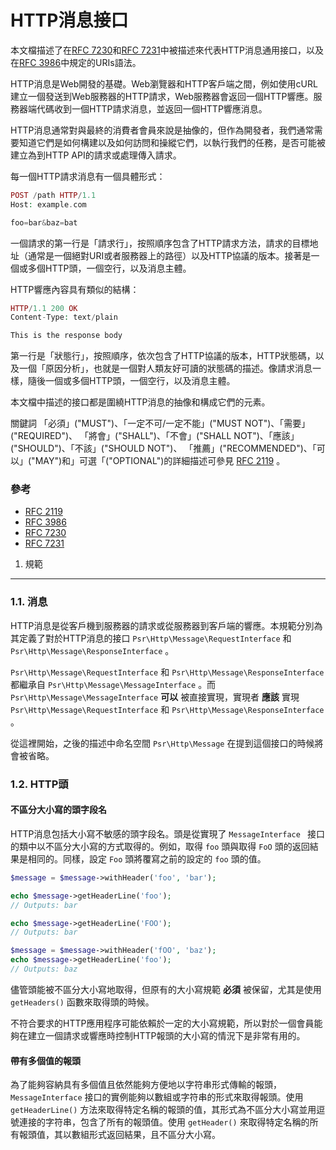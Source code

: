 HTTP消息接口
=====================

本文檔描述了在[RFC 7230][]和[RFC 7231][]中被描述來代表HTTP消息通用接口，以及在[RFC 3986][]中規定的URIs語法。

[RFC 7230]:http://tools.ietf.org/html/rfc7230
[RFC 7231]:http://tools.ietf.org/html/rfc7231
[RFC 3986]:http://tools.ietf.org/html/rfc3986
[RFC 2119]: http://www.ietf.org/rfc/rfc2119.txt

HTTP消息是Web開發的基礎。Web瀏覽器和HTTP客戶端之間，例如使用cURL建立一個發送到Web服務器的HTTP請求，Web服務器會返回一個HTTP響應。服務器端代碼收到一個HTTP請求消息，並返回一個HTTP響應消息。

HTTP消息通常對與最終的消費者會員來說是抽像的，但作為開發者，我們通常需要知道它們是如何構建以及如何訪問和操縱它們，以執行我們的任務，是否可能被建立為到HTTP API的請求或處理傳入請求。

每一個HTTP請求消息有一個具體形式：
```php
POST /path HTTP/1.1
Host: example.com

foo=bar&baz=bat
```
一個請求的第一行是「請求行」，按照順序包含了HTTP請求方法，請求的目標地址（通常是一個絕對URI或者服務器上的路徑）以及HTTP協議的版本。接著是一個或多個HTTP頭，一個空行，以及消息主體。

HTTP響應內容具有類似的結構：
```php
HTTP/1.1 200 OK
Content-Type: text/plain

This is the response body
```
第一行是「狀態行」，按照順序，依次包含了HTTP協議的版本，HTTP狀態碼，以及一個「原因分析」，也就是一個對人類友好可讀的狀態碼的描述。像請求消息一樣，隨後一個或多個HTTP頭，一個空行，以及消息主體。

本文檔中描述的接口都是圍繞HTTP消息的抽像和構成它們的元素。

關鍵詞 「必須」("MUST")、「一定不可/一定不能」("MUST NOT")、「需要」("REQUIRED")、
「將會」("SHALL")、「不會」("SHALL NOT")、「應該」("SHOULD")、「不該」("SHOULD NOT")、
「推薦」("RECOMMENDED")、「可以」("MAY")和」可選「("OPTIONAL")的詳細描述可參見 [RFC 2119][] 。

### 參考
- [RFC 2119][]
- [RFC 3986][]
- [RFC 7230][]
- [RFC 7231][]

[RFC 2119]:http://tools.ietf.org/html/rfc2119
[RFC 3986]:http://tools.ietf.org/html/rfc3986
[RFC 7230]:http://tools.ietf.org/html/rfc7230
[RFC 7231]:http://tools.ietf.org/html/rfc7231

1. 規範
--------

### 1.1. 消息

HTTP消息是從客戶機到服務器的請求或從服務器到客戶端的響應。本規範分別為其定義了對於HTTP消息的接口 `Psr\Http\Message\RequestInterface` 和 `Psr\Http\Message\ResponseInterface` 。

`Psr\Http\Message\RequestInterface` 和     `Psr\Http\Message\ResponseInterface` 都繼承自 `Psr\Http\Message\MessageInterface` 。而 `Psr\Http\Message\MessageInterface` **可以** 被直接實現，實現者 **應該** 實現 `Psr\Http\Message\RequestInterface` 和     `Psr\Http\Message\ResponseInterface` 。

從這裡開始，之後的描述中命名空間 `Psr\Http\Message` 在提到這個接口的時候將會被省略。

### 1.2. HTTP頭

#### 不區分大小寫的頭字段名

HTTP消息包括大小寫不敏感的頭字段名。頭是從實現了 `MessageInterface ` 接口的類中以不區分大小寫的方式取得的。例如，取得 `foo` 頭與取得 `FoO` 頭的返回結果是相同的。同樣，設定 `Foo` 頭將覆寫之前的設定的 `foo` 頭的值。

```php
$message = $message->withHeader('foo', 'bar');

echo $message->getHeaderLine('foo');
// Outputs: bar

echo $message->getHeaderLine('FOO');
// Outputs: bar

$message = $message->withHeader('fOO', 'baz');
echo $message->getHeaderLine('foo');
// Outputs: baz
```
儘管頭能被不區分大小寫地取得，但原有的大小寫規範 **必須** 被保留，尤其是使用 `getHeaders()` 函數來取得頭的時候。

不符合要求的HTTP應用程序可能依賴於一定的大小寫規範，所以對於一個會員能夠在建立一個請求或響應時控制HTTP報頭的大小寫的情況下是非常有用的。

#### 帶有多個值的報頭

為了能夠容納具有多個值且依然能夠方便地以字符串形式傳輸的報頭， `MessageInterface` 接口的實例能夠以數組或字符串的形式來取得報頭。使用 `getHeaderLine()` 方法來取得特定名稱的報頭的值，其形式為不區分大小寫並用逗號連接的字符串，包含了所有的報頭值。使用 `getHeader()` 來取得特定名稱的所有報頭值，其以數組形式返回結果，且不區分大小寫。













